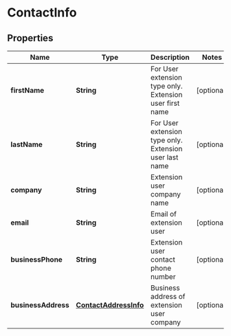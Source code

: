 
# ContactInfo

## Properties
Name | Type | Description | Notes
------------ | ------------- | ------------- | -------------
**firstName** | **String** | For User extension type only. Extension user first name |  [optional]
**lastName** | **String** | For User extension type only. Extension user last name |  [optional]
**company** | **String** | Extension user company name |  [optional]
**email** | **String** | Email of extension user |  [optional]
**businessPhone** | **String** | Extension user contact phone number |  [optional]
**businessAddress** | [**ContactAddressInfo**](ContactAddressInfo.md) | Business address of extension user company |  [optional]



